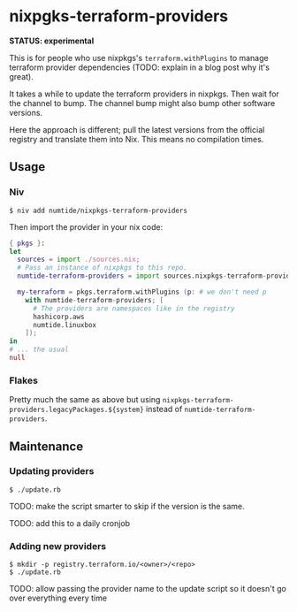 # nixpgks-terraform-providers

**STATUS: experimental**

This is for people who use nixpkgs's `terraform.withPlugins` to manage
terraform provider dependencies (TODO: explain in a blog post why it's great).

It takes a while to update the terraform providers in nixpkgs. Then wait for
the channel to bump. The channel bump might also bump other software versions.

Here the approach is different; pull the latest versions from the official
registry and translate them into Nix. This means no compilation times.

## Usage

### Niv

```
$ niv add numtide/nixpkgs-terraform-providers
```

Then import the provider in your nix code:
```nix
{ pkgs }:
let
  sources = import ./sources.nix;
  # Pass an instance of nixpkgs to this repo.
  numtide-terraform-providers = import sources.nixpkgs-terraform-providers { pkgs = prev; };

  my-terraform = pkgs.terraform.withPlugins (p: # we don't need p
    with numtide-terraform-providers; [
      # The providers are namespaces like in the registry
      hashicorp.aws
      numtide.linuxbox
    ]);
in
# ... the usual
null
```

### Flakes

Pretty much the same as above but using `nixpkgs-terraform-providers.legacyPackages.${system}` instead of `numtide-terraform-providers`.


## Maintenance

### Updating providers

```
$ ./update.rb
```

TODO: make the script smarter to skip if the version is the same.

TODO: add this to a daily cronjob

### Adding new providers

```
$ mkdir -p registry.terraform.io/<owner>/<repo>
$ ./update.rb
```

TODO: allow passing the provider name to the update script so it doesn't go
over everything every time

